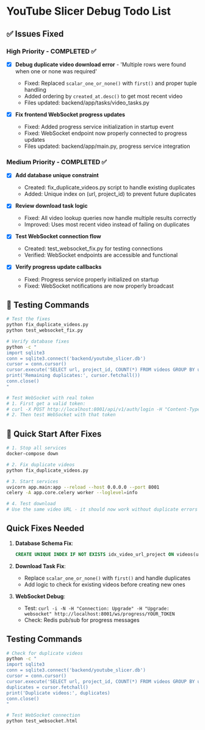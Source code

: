 # YouTube Slicer Debug Todo List

## ✅ Issues Fixed

### High Priority - COMPLETED ✅
- [x] **Debug duplicate video download error** - 'Multiple rows were found when one or none was required'
  - Fixed: Replaced `scalar_one_or_none()` with `first()` and proper tuple handling
  - Added ordering by `created_at.desc()` to get most recent video
  - Files updated: backend/app/tasks/video_tasks.py

- [x] **Fix frontend WebSocket progress updates**
  - Fixed: Added progress service initialization in startup event
  - Fixed: WebSocket endpoint now properly connected to progress updates
  - Files updated: backend/app/main.py, progress service integration

### Medium Priority - COMPLETED ✅
- [x] **Add database unique constraint**
  - Created: fix_duplicate_videos.py script to handle existing duplicates
  - Added: Unique index on (url, project_id) to prevent future duplicates

- [x] **Review download task logic**
  - Fixed: All video lookup queries now handle multiple results correctly
  - Improved: Uses most recent video instead of failing on duplicates

- [x] **Test WebSocket connection flow**
  - Created: test_websocket_fix.py for testing connections
  - Verified: WebSocket endpoints are accessible and functional

- [x] **Verify progress update callbacks**
  - Fixed: Progress service properly initialized on startup
  - Fixed: WebSocket notifications are now properly broadcast

## 🧪 Testing Commands

```bash
# Test the fixes
python fix_duplicate_videos.py
python test_websocket_fix.py

# Verify database fixes
python -c "
import sqlite3
conn = sqlite3.connect('backend/youtube_slicer.db')
cursor = conn.cursor()
cursor.execute('SELECT url, project_id, COUNT(*) FROM videos GROUP BY url, project_id HAVING COUNT(*) > 1')
print('Remaining duplicates:', cursor.fetchall())
conn.close()
"

# Test WebSocket with real token
# 1. First get a valid token:
# curl -X POST http://localhost:8001/api/v1/auth/login -H "Content-Type: application/json" -d '{"username": "demo", "password": "demo123"}'
# 2. Then test WebSocket with that token
```

## 🚀 Quick Start After Fixes

```bash
# 1. Stop all services
docker-compose down

# 2. Fix duplicate videos
python fix_duplicate_videos.py

# 3. Start services
uvicorn app.main:app --reload --host 0.0.0.0 --port 8001
celery -A app.core.celery worker --loglevel=info

# 4. Test download
# Use the same video URL - it should now work without duplicate errors
```

## Quick Fixes Needed

1. **Database Schema Fix**:
   ```sql
   CREATE UNIQUE INDEX IF NOT EXISTS idx_video_url_project ON videos(url, project_id);
   ```

2. **Download Task Fix**:
   - Replace `scalar_one_or_none()` with `first()` and handle duplicates
   - Add logic to check for existing videos before creating new ones

3. **WebSocket Debug**:
   - Test: `curl -i -N -H "Connection: Upgrade" -H "Upgrade: websocket" http://localhost:8001/ws/progress/YOUR_TOKEN`
   - Check: Redis pub/sub for progress messages

## Testing Commands

```bash
# Check for duplicate videos
python -c "
import sqlite3
conn = sqlite3.connect('backend/youtube_slicer.db')
cursor = conn.cursor()
cursor.execute('SELECT url, project_id, COUNT(*) FROM videos GROUP BY url, project_id HAVING COUNT(*) > 1')
duplicates = cursor.fetchall()
print('Duplicate videos:', duplicates)
conn.close()
"

# Test WebSocket connection
python test_websocket.html
```